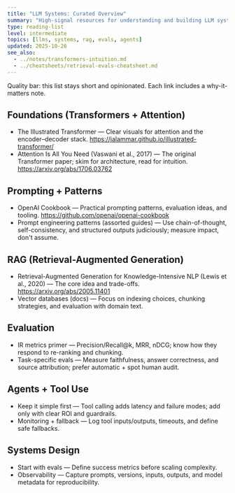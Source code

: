 ```yaml
---
title: "LLM Systems: Curated Overview"
summary: "High-signal resources for understanding and building LLM systems."
type: reading-list
level: intermediate
topics: [llms, systems, rag, evals, agents]
updated: 2025-10-26
see_also:
  - ../notes/transformers-intuition.md
  - ../cheatsheets/retrieval-evals-cheatsheet.md
---
```


Quality bar: this list stays short and opinionated. Each link includes a why-it-matters note.

## Foundations (Transformers + Attention)

- The Illustrated Transformer — Clear visuals for attention and the encoder–decoder stack. <https://jalammar.github.io/illustrated-transformer/>
- Attention Is All You Need (Vaswani et al., 2017) — The original Transformer paper; skim for architecture, read for intuition. <https://arxiv.org/abs/1706.03762>

## Prompting + Patterns

- OpenAI Cookbook — Practical prompting patterns, evaluation ideas, and tooling. <https://github.com/openai/openai-cookbook>
- Prompt engineering patterns (assorted guides) — Use chain-of-thought, self-consistency, and structured outputs judiciously; measure impact, don't assume.

## RAG (Retrieval-Augmented Generation)

- Retrieval-Augmented Generation for Knowledge-Intensive NLP (Lewis et al., 2020) — The core idea and trade-offs. <https://arxiv.org/abs/2005.11401>
- Vector databases (docs) — Focus on indexing choices, chunking strategies, and evaluation with domain text.

## Evaluation

- IR metrics primer — Precision/Recall@k, MRR, nDCG; know how they respond to re-ranking and chunking.
- Task-specific evals — Measure faithfulness, answer correctness, and source attribution; prefer automatic + spot human audit.

## Agents + Tool Use

- Keep it simple first — Tool calling adds latency and failure modes; add only with clear ROI and guardrails.
- Monitoring + fallback — Log tool inputs/outputs, timeouts, and define safe fallbacks.

## Systems Design

- Start with evals — Define success metrics before scaling complexity.
- Observability — Capture prompts, versions, inputs, outputs, and model metadata for reproducibility.

